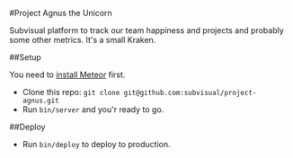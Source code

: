 #Project Agnus the Unicorn

Subvisual platform to track our team happiness and projects and probably some other metrics. It's a small Kraken.

##Setup

You need to [install Meteor](https://www.meteor.com/install) first.

* Clone this repo: `git clone git@github.com:subvisual/project-agnus.git`
* Run `bin/server` and you'r ready to go.

##Deploy

* Run `bin/deploy` to deploy to production.
